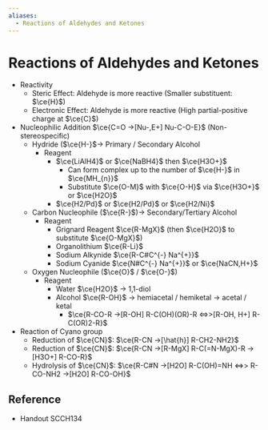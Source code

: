 ```yaml
---
aliases:
  - Reactions of Aldehydes and Ketones
---
```


# Reactions of Aldehydes and Ketones

- Reactivity
	- Steric Effect: Aldehyde is more reactive (Smaller substituent: $\ce{H}$)
	- Electronic Effect: Aldehyde is more reactive (High partial-positive charge at $\ce{C}$)
- Nucleophilic Addition $\ce{C=O ->[Nu-,E+] Nu-C-O-E}$ (Non-stereospecific)
	- Hydride ($\ce{H-}$→ Primary / Secondary Alcohol
		- Reagent
			- $\ce{LiAlH4}$ or $\ce{NaBH4}$ then $\ce{H3O+}$
				- Can form complex up to the number of $\ce{H-}$ in $\ce{MH_{n}}$
				- Substitute $\ce{O-M}$ with $\ce{O-H}$ via $\ce{H3O+}$ or $\ce{H2O}$
			- $\ce{H2/Pd}$ or $\ce{H2/Pd}$ or $\ce{H2/Ni}$
	- Carbon Nucleophile ($\ce{R-}$)→ Secondary/Tertiary Alcohol
		- Reagent
			- Grignard Reagent $\ce{R-MgX}$ (then $\ce{H2O}$ to substitute $\ce{O-MgX}$)
			- Organolithium $\ce{R-Li}$
			- Sodium Alkynide $\ce{R-C#C^{-} Na^{+}}$
			- Sodium Cyanide $\ce{N#C^{-} Na^{+}}$ or $\ce{NaCN,H+}$
	- Oxygen Nucleophile ($\ce{O}$ / $\ce{O-}$)
		- Reagent
			- Water $\ce{H2O}$ → 1,1-diol
			- Alcohol $\ce{R-OH}$ → hemiacetal / hemiketal → acetal / ketal
				- $\ce{R-CO-R ->[R-OH] R-C(OH)(OR)-R <=>>[R-OH, H+] R-C(OR)2-R}$
- Reaction of Cyano group
	- Reduction of $\ce{CN}$: $\ce{R-CN ->[\hat{h}] R-CH2-NH2}$
	- Reduction of $\ce{CN}$: $\ce{R-CN ->[R-MgX] R-C(=N-MgX)-R ->[H3O+] R-CO-R}$
	- Hydrolysis of $\ce{CN}$: $\ce{R-C#N ->[H2O] R-C(OH)=NH <=>> R-CO-NH2 ->[H2O] R-CO-OH}$

## Reference

- Handout SCCH134
